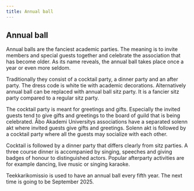 ```yaml
---
title: Annual ball
---
```

## Annual ball

Annual balls are the fanciest academic parties. The meaning is to invite members and special guests together and celebrate the association that has become older. As its name reveals, the annual ball takes place once a year or even more seldom.

Traditionally they consist of a cocktail party, a dinner party and an after party. The dress code is white tie with academic decorations. Alternatively annual ball can be replaced with annual ball sitz party. It is a fancier sitz party compared to a regular sitz party.

The cocktail party is meant for greetings and gifts. Especially the invited guests tend to give gifts and greetings to the board of guild that is being celebrated. Åbo Akademi Universitys associations have a separated solenn akt where invited guests give gifts and greetings. Solenn akt is followed by a cocktail party where all the guests may socialize with each other.

Cocktail is followed by a dinner party that differs clearly from sitz parties. A three course dinner is accompanied by singing, speeches and giving badges of honour to distinguished actors. Popular afterparty activities are for example dancing, live music or singing karaoke. 

Teekkarikomissio is used to have an annual ball every fifth year. The next time is going to be September 2025.
